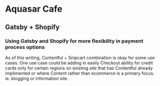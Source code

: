 # Aquasar Cafe

## Gatsby + Shopify

### Using Gatsby and Shopify for more flexibility in payment process options

As of this writing, Contentful + Snipcart combination is okay for some use cases. One use case could be adding in easily Checkout ability for credit cards only for certain regions on existing site that has Contentful already implimented or where Content rather than ecommerce is a primary focus. ie. blogging or information site.
